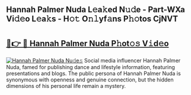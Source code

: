 ## Hannah Palmer Nuda L𝚎a𝚔ed N𝚞𝚍e - Part-WXa Vi𝚍𝚎o L𝚎a𝚔s - H𝚘𝚝 O𝚗𝚕yf𝚊ns P𝚑𝚘tos CjNVT

# <h2><a href="http://kfdio3.oniu.top/?m=Hannah+Palmer+Nuda">🔗👉 🔴 Hannah Palmer Nuda P𝚑ot𝚘𝚜 V𝚒d𝚎o</a></h2>

[![Hannah Palmer Nuda Nu𝚍e𝚜](https://i.imgur.com/0qMVB7G.gif)](http://kfdio3.oniu.top/?m=Hannah+Palmer+Nuda)
Social media influencer Hannah Palmer Nuda, famed for publishing dance and lifestyle information, featuring presentations and blogs. The public persona of Hannah Palmer Nuda is synonymous with openness and genuine connection, but the hidden dimensions of his personal life remain a mystery.  
